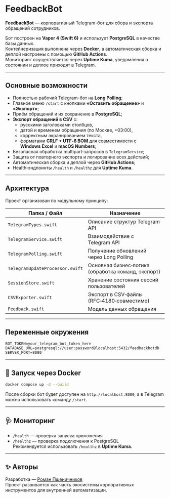 # FeedbackBot

**FeedbackBot** — корпоративный Telegram-бот для сбора и экспорта обращений сотрудников.

Бот построен на **Vapor 4 (Swift 6)** и использует **PostgreSQL** в качестве базы данных.  
Контейнеризация выполнена через **Docker**, а автоматическая сборка и деплой настроены с помощью **GitHub Actions**.  
Мониторинг осуществляется через **Uptime Kuma**, уведомления о состоянии и деплое приходят в Telegram.

---

## Основные возможности

- Полностью рабочий Telegram-бот на **Long Polling**;
- Главное меню `/start` с кнопками **«Оставить обращение»** и **«Экспорт»**;
- Приём обращений и их сохранение в **PostgreSQL**;
- **Экспорт обращений в CSV** с:
  - русскими заголовками столбцов,
  - датой и временем обращения (по Москве, +03:00),
  - корректным экранированием текста,
  - форматами **CRLF + UTF‑8 BOM** для совместимости с **Windows Excel** и **macOS Numbers**;
- Безопасная обработка multipart‑запросов в `TelegramService`;
- Защита от повторного экспорта и логирование всех действий;
- Автоматическая сборка и деплой через **GitHub Actions**;
- Health‑эндпоинты `/health` и `/healthz` для **Uptime Kuma**.

---

## Архитектура

Проект организован по модульному принципу:

| Папка / Файл | Назначение |
|---------------|------------|
| `TelegramTypes.swift` | Описание структур Telegram API |
| `TelegramService.swift` | Взаимодействие с Telegram API |
| `TelegramPolling.swift` | Получение обновлений через Long Polling |
| `TelegramUpdateProcessor.swift` | Основная бизнес‑логика (обработка команд, экспорт) |
| `SessionStore.swift` | Хранение состояния сессий пользователей |
| `CSVExporter.swift` | Экспорт в CSV‑файлы (RFC‑4180‑совместимо) |
| `Feedback.swift` | Модель данных обращения |

---

## Переменные окружения

```env
BOT_TOKEN=your_telegram_bot_token_here
DATABASE_URL=postgresql://user:password@localhost:5432/feedbackbotdb
SERVER_PORT=8080
```

---

## 🐳 Запуск через Docker

```bash
docker compose up -d --build
```

После сборки бот будет доступен на `http://localhost:8080`, а в Telegram можно использовать команду `/start`.

---

## 🩺 Мониторинг

- `/health` — проверка запуска приложения  
- `/healthz` — проверка подключения к PostgreSQL  
Рекомендуется использовать `/healthz` в **Uptime Kuma**.

---

## ✨ Авторы

Разработка — [Роман Пшеничников](https://github.com/your-profile)  
Проект развивается как часть экосистемы корпоративных инструментов для внутренней автоматизации.
